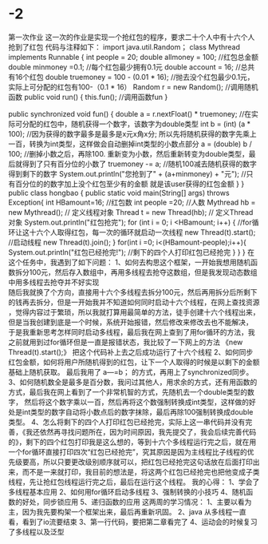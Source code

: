 # -2
第一次作业
这一次的作业是实现一个抢红包的程序，要求二十个人中有十六个人抢到了红包
代码与注释如下：
import java.util.Random；
class Mythread implements Runnable {
    int people = 20;
    double allmoney = 100; //红包总金额
    double minmoney =0.1; //每个红包最少拥有0.1元
    double account = 16;  //总共有16个红包
    double truemoney = 100 - (0.01 * 16); //抛去没个红包最少0.1元，实际上可分配的红包有100-（0.1 * 16）
    Random r = new Random();    //调用随机函数
    public void run() {
       this.fun();  //调用函数fun
    }

   public synchronized void fun() {
                double a = r.nextFloat() * truemoney;    //在实际可分配的红包中，随机获得一个数字，该数字为double类型
                int b = (int) (a * 100);        //因为获得的数字最多是最多是x元x角x分; 所以先将随机获得的数字先乘上一百，转换为int类型，这样做会自动删掉int类型的小数点部分
                a = (double) b / 100;           //删掉小数之后，再除100. 重新变为小数，然后重新转变为double类型，最后就得到了只有百分位的小数了
                truemoney -= a;                 //随机100减去随机获得的数字得到剩下的数字
                System.out.println("您抢到了" + (a+minmoney) + "元");   //只有百分位的的数字加上没个红包至少有的金额 就是该user获得的红包金额
    }
}
public class hongbao {
    public static void main(String[] args)  throws Exception{
        int HBamount=16;      //红包数
        int people =20;      //人数
        Mythread hb = new Mythread();   // 定义线程对象
        Thread t = new Thread(hb);       // 定义Thread对象
        System.out.println("红包抢完");
        for (int i = 0; i <HBamount; i++) {
                                                   //for循环让这十六个人取得红包，每一次的循环就启动一次线程
            new Thread(t).start();                //启动线程
            new Thread(t).join();
        }
        for(int i =0; i<(HBamount-people);i++){
            System.out.println("红包已经抢完!");                //剩下的四个人打印红包已经抢完
            }
      }
}
在这个任务中，我遇到了如下问题：
1、如何去构思这个框架，一开始我想用随机函数拆分100元，然后存入数组中，再用多线程去抢夺这数组，但是我发现动态数组中用多线程去抢夺并不好实现  
   随后我就换了个方向，直接用十六个多线程去拆分100元，然后再用拆分后所剩下的钱再去拆分，但是一开始我并不知道如何同时启动十六个线程，在网上查找资源
   ，觉得内容过于繁琐，所以我就打算用最简单的方法，徒手创建十六个线程出来，但是当我创建到底是一个时候，系统开始报错，然后修改来修改去也不能解决，
   于是我重新思考怎样同时启动多线程，最后我在网上查到了用for循环的方法，我之前就用到过for循环但是一直是报错状态，我比较了一下网上的方法 《new Thread(t).start();》 把这个代码补上去之后成功运行了十六个线程
   2、如何同步红包金额，如何将用户所随机得到的红包，让下一个人取得的时候是以剩下的金额基础上随机获取。 最后我用了  a—=b； 的方式，再用上了synchronized同步。
   3、如何随机数全是最多是百分数，我问过其他人，用求余的方式，还有用函数的方式，最后我在网上看到了一个非常机智的方式，先随机去一个double类型的数字，
 然后将这个数字乘以一百，然后再将这个数强制转换成int类型，这样做的好处是int类型的数字自动将小数点后的数字抹除，最后再除100强制转换成double类型。
   4、怎么将剩下的四个人打印红包已经抢完，实际上这一串代码并没有完善，《我还依然再寻找问题所在，因为时间原因，我先提交了，我会后续完善代码的》，剩下的四个红包打印我是这么想的，等到十六个多线程运行完之后，就在用一个for循环直接打印四次“红包已经抢完”，究其原因是因为主线程比子线程的优先级要高，所以只要更改级别顺序就可以，把红包已经抢完这句话放在后面打印出来，而不是一来就打印，我目前的想法是，将这两个红包已经抢完也把他变成子类线程，先让抢红包线程运行完之后，最后在运行这个线程。
   我的心得：
   1、学会了多线程基本应用  2、如何用for循环启动多线程  3、强制转换的小技巧  4、随机函数的好处，同步锁应用  5、递归函数的应用
   这两周的学习情况：
   1、主要以看为主，因为我先要构架一个框架出来，最后再重新巩固。
   2、java 从多线程一直看，看到了io流要结束
   3、第一行代码，要把第二章看完了
   4、运动会的时候复习了多线程以及泛型

